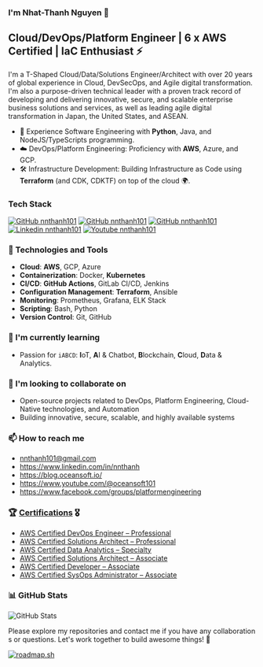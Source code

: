 ### I'm Nhat-Thanh Nguyen 👋

## Cloud/DevOps/Platform Engineer | 6 x AWS Certified | IaC Enthusiast ⚡

I'm a T-Shaped Cloud/Data/Solutions Engineer/Architect with over 20 years of global experience in Cloud, DevSecOps, and Agile digital transformation. I'm also a purpose-driven technical leader with a proven track record of developing and delivering innovative, secure, and scalable enterprise business solutions and services, as well as leading agile digital transformation in Japan, the United States, and ASEAN.

* 🔧 Experience Software Engineering with **Python**, Java, and NodeJS/TypeScripts programming.
* ☁️ DevOps/Platform Engineering: Proficiency with **AWS**, Azure, and GCP.
* 🛠️ Infrastructure Development: Building Infrastructure as Code using **Terraform** (and CDK, CDKTF) on top of the cloud 🌍.

### Tech Stack
[![GitHub nnthanh101](https://img.shields.io/badge/Amazon_AWS-FF9900?style=for-the-badge&logo=amazonaws&logoColor=white)](https://aws.amazon.com/)
[![GitHub nnthanh101](https://img.shields.io/badge/Terraform-7B42BC?style=for-the-badge&logo=terraform&logoColor=white)](https://terraform.io)
[![GitHub nnthanh101](https://img.shields.io/badge/Docker-2CA5E0?style=for-the-badge&logo=docker&logoColor=white)](https://docker.com/)
[![Linkedin nnthanh101](https://img.shields.io/badge/LinkedIn-0A66C2?style=flat&logo=linkedin&logoColor=white])](https://www.linkedin.com/in/nnthanh/)
[![Youtube nnthanh101](https://img.shields.io/badge/YouTube-FF0000?style=flat&logo=youtube&logoColor=white])](https://www.youtube.com/@oceansoft101)


### 🔧 Technologies and Tools

- **Cloud**: **AWS**, GCP, Azure
- **Containerization**: Docker, **Kubernetes**
- **CI/CD**: **GitHub Actions**, GitLab CI/CD, Jenkins
- **Configuration Management**: **Terraform**, Ansible
- **Monitoring**: Prometheus, Grafana, ELK Stack
- **Scripting**: Bash, Python
- **Version Control**: Git, GitHub

### 🌱 I'm currently learning

- Passion for `iABCD`: **I**oT, **A**I & Chatbot, **B**lockchain, **C**loud, **D**ata & Analytics.

### 👯 I'm looking to collaborate on

- Open-source projects related to DevOps, Platform Engineering, Cloud-Native technologies, and Automation
- Building innovative, secure, scalable, and highly available systems

### 📫 How to reach me

- nnthanh101@gmail.com
- https://www.linkedin.com/in/nnthanh
- https://blog.oceansoft.io/
- https://www.youtube.com/@oceansoft101
- https://www.facebook.com/groups/platformengineering

### 🏆 [Certifications](https://www.credly.com/users/nnthanh101) 🎖️

- [AWS Certified DevOps Engineer – Professional](https://www.credly.com/badges/ff245542-451d-48aa-b3bc-55dbefb566db)
- [AWS Certified Solutions Architect – Professional](https://www.credly.com/badges/74cf4de0-49f4-4725-b64f-eb325ade9431)
- [AWS Certified Data Analytics – Specialty](https://www.credly.com/badges/b16141c0-696f-4fd5-8a9e-aab8e7a3e6dc)
- [AWS Certified Solutions Architect – Associate](https://www.credly.com/badges/e6156b7f-09bd-4743-8dff-01e3cec9bc2d)
- [AWS Certified Developer – Associate](https://www.credly.com/badges/0cd8bf92-9c67-4a34-b351-70399fb856d0)
- [AWS Certified SysOps Administrator – Associate](https://www.credly.com/badges/4052f053-7c3c-425c-9024-75d638d43c80)

### 📊 GitHub Stats

![GitHub Stats](https://github-readme-stats.vercel.app/api?username=nnthanh101&show_icons=true&theme=radical)

Please explore my repositories and contact me if you have any collaborations or questions. Let's work together to build awesome things! 🚀

[![roadmap.sh](https://roadmap.sh/card/tall/66be954091320df4bdfc16b7?variant=dark)](https://roadmap.sh)
